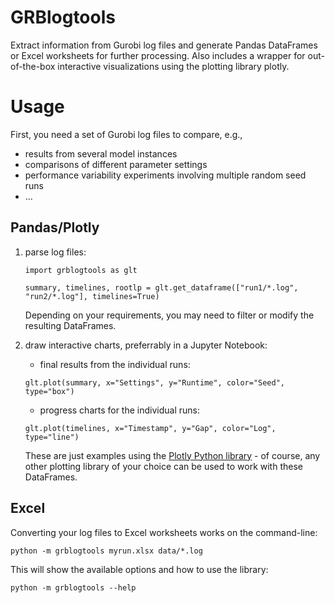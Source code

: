 # GRBlogtools

Extract information from Gurobi log files and generate Pandas DataFrames or Excel worksheets for further processing. Also includes a wrapper for out-of-the-box interactive visualizations using the plotting library plotly.

# Usage

First, you need a set of Gurobi log files to compare, e.g.,
  - results from several model instances
  - comparisons of different parameter settings
  - performance variability experiments involving multiple random seed runs
  - ...

## Pandas/Plotly
1. parse log files:
    ```
    import grblogtools as glt

    summary, timelines, rootlp = glt.get_dataframe(["run1/*.log", "run2/*.log"], timelines=True)
    ```
    Depending on your requirements, you may need to filter or modify the resulting DataFrames.

2. draw interactive charts, preferrably in a Jupyter Notebook:
    
    - final results from the individual runs:
    ```
    glt.plot(summary, x="Settings", y="Runtime", color="Seed", type="box")
    ```
    
    - progress charts for the individual runs:
    ```
    glt.plot(timelines, x="Timestamp", y="Gap", color="Log", type="line")
    ```

    These are just examples using the [Plotly Python library](https://plotly.com/python/) - of course, any other plotting library of your choice can be used to work with these DataFrames.

## Excel
Converting your log files to Excel worksheets works on the command-line:

```
python -m grblogtools myrun.xlsx data/*.log
```

This will show the available options and how to use the library:

```
python -m grblogtools --help
```
